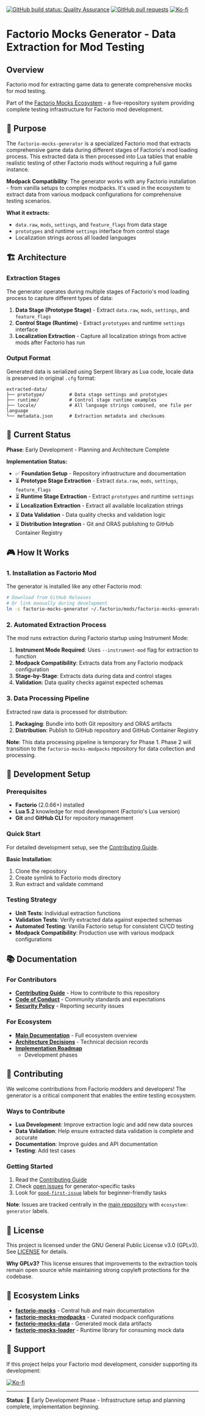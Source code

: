 [![GitHub build status: Quality Assurance](https://img.shields.io/github/actions/workflow/status/QuingKhaos/factorio-mocks-generator/qa.yml?branch=main&label=QA&style=for-the-badge)](https://github.com/QuingKhaos/factorio-mocks-generator/actions?query=workflow%3A%22Quality+Assurance%22)
[![GitHub pull requests](https://img.shields.io/github/issues-pr/QuingKhaos/factorio-mocks-generator?label=Pull%20Requests&style=for-the-badge)](https://github.com/QuingKhaos/factorio-mocks-generator/pulls)
[![Ko-fi](https://img.shields.io/badge/Ko--fi-support%20me-hotpink?logo=kofi&logoColor=white&style=for-the-badge)](https://ko-fi.com/quingkhaos)

# Factorio Mocks Generator - Data Extraction for Mod Testing

## Overview

Factorio mod for extracting game data to generate comprehensive mocks for mod testing.

Part of the [Factorio Mocks Ecosystem](https://github.com/QuingKhaos/factorio-mocks) - a five-repository system
providing complete testing infrastructure for Factorio mod development.

## 🎯 Purpose

The `factorio-mocks-generator` is a specialized Factorio mod that extracts comprehensive game data during different
stages of Factorio's mod loading process. This extracted data is then processed into Lua tables that enable
realistic testing of other Factorio mods without requiring a full game instance.

**Modpack Compatibility**: The generator works with any Factorio installation - from vanilla setups to complex modpacks.
It's used in the ecosystem to extract data from various modpack configurations for comprehensive testing scenarios.

**What it extracts:**

- `data.raw`, `mods`, `settings`, and `feature_flags` from data stage
- `prototypes` and runtime `settings` interface from control stage
- Localization strings across all loaded languages

## 🏗️ Architecture

### Extraction Stages

The generator operates during multiple stages of Factorio's mod loading process to capture different types of data:

1. **Data Stage (Prototype Stage)** - Extract `data.raw`, `mods`, `settings`, and `feature_flags`
2. **Control Stage (Runtime)** - Extract `prototypes` and runtime `settings` interface
3. **Localization Extraction** - Capture all localization strings from active mods after Factorio has run

### Output Format

Generated data is serialized using Serpent library as Lua code, locale data is preserved in original `.cfg` format:

```text
extracted-data/
├── prototype/         # Data stage settings and prototypes
├── runtime/           # Control stage runtime examples
├── locale/            # All language strings combined, one file per language
└── metadata.json      # Extraction metadata and checksums
```

## 🚀 Current Status

**Phase**: Early Development - Planning and Architecture Complete

**Implementation Status:**

- ✅ **Foundation Setup** - Repository infrastructure and documentation
- ⏳ **Prototype Stage Extraction** - Extract `data.raw`, `mods`, `settings`, `feature_flags`
- ⏳ **Runtime Stage Extraction** - Extract `prototypes` and runtime `settings`
- ⏳ **Localization Extraction** - Extract all available localization strings
- ⏳ **Data Validation** - Data quality checks and validation logic
- ⏳ **Distribution Integration** - Git and ORAS publishing to GitHub Container Registry

## 🎮 How It Works

### 1. Installation as Factorio Mod

The generator is installed like any other Factorio mod:

```bash
# Download from GitHub Releases
# Or link manually during development
ln -s factorio-mocks-generator ~/.factorio/mods/factorio-mocks-generator
```

### 2. Automated Extraction Process

The mod runs extraction during Factorio startup using Instrument Mode:

1. **Instrument Mode Required**: Uses `--instrument-mod` flag for extraction to function
2. **Modpack Compatibility**: Extracts data from any Factorio modpack configuration
3. **Stage-by-Stage**: Extracts data during data and control stages
4. **Validation**: Data quality checks against expected schemas

### 3. Data Processing Pipeline

Extracted raw data is processed for distribution:

1. **Packaging**: Bundle into both Git repository and ORAS artifacts
2. **Distribution**: Publish to GitHub repository and GitHub Container Registry

**Note**: This data processing pipeline is temporary for Phase 1. Phase 2 will transition to the
`factorio-mocks-modpacks` repository for data collection and processing.

## 🔧 Development Setup

### Prerequisites

- **Factorio** (2.0.66+) installed
- **Lua 5.2** knowledge for mod development (Factorio's Lua version)
- **Git** and **GitHub CLI** for repository management

### Quick Start

For detailed development setup, see the [Contributing Guide](CONTRIBUTING.md#development-environment-setup).

**Basic Installation**:

1. Clone the repository
2. Create symlink to Factorio mods directory
3. Run extract and validate command

### Testing Strategy

- **Unit Tests**: Individual extraction functions
- **Validation Tests**: Verify extracted data against expected schemas
- **Automated Testing**: Vanilla Factorio setup for consistent CI/CD testing
- **Modpack Compatibility**: Production use with various modpack configurations

## 📚 Documentation

### For Contributors

- **[Contributing Guide](CONTRIBUTING.md)** - How to contribute to this repository
- **[Code of Conduct](CODE_OF_CONDUCT.md)** - Community standards and expectations
- **[Security Policy](SECURITY.md)** - Reporting security issues

### For Ecosystem

- **[Main Documentation](https://github.com/QuingKhaos/factorio-mocks)** - Full ecosystem overview
- **[Architecture Decisions](https://github.com/QuingKhaos/factorio-mocks/tree/main/planning/decisions)** - Technical
  decision records
- **[Implementation Roadmap](https://github.com/QuingKhaos/factorio-mocks/blob/main/planning/implementation-roadmap.md)**
  - Development phases

## 🤝 Contributing

We welcome contributions from Factorio modders and developers! The generator is a critical component that enables the
entire testing ecosystem.

### Ways to Contribute

- **Lua Development**: Improve extraction logic and add new data sources
- **Data Validation**: Help ensure extracted data validation is complete and accurate
- **Documentation**: Improve guides and API documentation
- **Testing**: Add test cases

### Getting Started

1. Read the [Contributing Guide](CONTRIBUTING.md)
2. Check [open issues](https://github.com/QuingKhaos/factorio-mocks/issues?q=is%3Aopen+label%3A%22ecosystem%3A+generator%22)
   for generator-specific tasks
3. Look for [`good-first-issue`](https://github.com/QuingKhaos/factorio-mocks/issues?q=is%3Aopen+label%3A%22good-first-issue%22+label%3A%22ecosystem%3A+generator%22)
   labels for beginner-friendly tasks

**Note**: Issues are tracked centrally in the [main repository](https://github.com/QuingKhaos/factorio-mocks/issues)
with `ecosystem: generator` labels.

## 📄 License

This project is licensed under the GNU General Public License v3.0 (GPLv3). See [LICENSE](LICENSE) for details.

**Why GPLv3?** This license ensures that improvements to the extraction tools remain open source while maintaining
strong copyleft protections for the codebase.

## 🔗 Ecosystem Links

- **[factorio-mocks](https://github.com/QuingKhaos/factorio-mocks)** - Central hub and main documentation
- **[factorio-mocks-modpacks](https://github.com/QuingKhaos/factorio-mocks-modpacks)** - Curated modpack configurations
- **[factorio-mocks-data](https://github.com/QuingKhaos/factorio-mocks-data)** - Generated mock data artifacts
- **[factorio-mocks-loader](https://github.com/QuingKhaos/factorio-mocks-loader)** - Runtime library for consuming
  mock data

## 💖 Support

If this project helps your Factorio mod development, consider supporting its development:

[![Ko-fi](https://img.shields.io/badge/Ko--fi-support%20this%20project-hotpink?logo=kofi&logoColor=white&style=for-the-badge)](https://ko-fi.com/quingkhaos)

---

**Status**: 🚧 Early Development Phase - Infrastructure setup and planning complete, implementation beginning.
